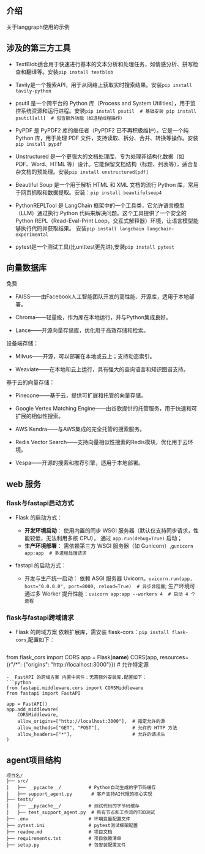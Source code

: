 ## 介绍

关于langgraph使用的示例

## 涉及的第三方工具

- TextBlob适合用于快速进行基本的文本分析和处理任务，如情感分析、拼写检查和翻译等。安装`pip install textblob`

- Tavily是一个搜索API，用于从网络上获取实时搜索结果。安装`pip install tavily-python`
  
- psutil 是一个跨平台的 Python 库（Process and System Utilities），用于监控系统资源和运行进程。安装`pip install psutil  # 基础安装
pip install psutil[all]  # 包含额外功能（如进程线程操作）`
  
- PyPDF 是 PyPDF2 库的继任者（PyPDF2 已不再积极维护）。它是一个纯 Python 库，用于处理 PDF 文件，支持读取、拆分、合并、转换等操作。安装`pip install pypdf`

- Unstructured 是一个更强大的文档处理库，专为处理非结构化数据（如 PDF、Word、HTML 等）设计。它能保留文档结构（标题、列表等），适合复杂文档的预处理。安装`pip install unstructured[pdf]`

- Beautiful Soup 是一个用于解析 HTML 和 XML 文档的流行 Python 库，常用于网页抓取和数据提取。安装：`pip install beautifulsoup4`

- PythonREPLTool 是 LangChain 框架中的一个工具类，它允许语言模型（LLM）通过执行 Python 代码来解决问题。这个工具提供了一个安全的 Python REPL（Read-Eval-Print Loop，交互式解释器）环境，让语言模型能够执行代码并获取结果。
安装`pip install langchain langchain-experimental`
  
- pytest是一个测试工具(比unittest更先进),安装`pip install pytest`
  
## 向量数据库

免费

- FAISS——由Facebook人工智能团队开发的高性能、开源库，适用于本地部署。
  
- Chroma——轻量级，作为库在本地运行，并与Python集成良好。
    
- Lance——开源向量存储库，优化用于高效存储和检索。

设备端存储：

- Milvus——开源，可以部署在本地或云上；支持动态索引。
  
- Weaviate——在本地和云上运行，具有强大的查询语言和知识图谱支持。

基于云的向量存储：

- Pinecone——基于云，提供可扩展和托管的向量存储。
  
- Google Vertex Matching Engine——由谷歌提供的托管服务，用于快速和可扩展的相似性搜索。
  
- AWS Kendra——与AWS集成的完全托管的搜索服务。
  
- Redis Vector Search——支持向量相似性搜索的Redis模块，优化用于云环境。
  
- Vespa——开源的搜索和推荐引擎，适用于本地部署。

## web 服务

### flask与fastapi启动方式

- Flask 的启动方式：
    - **开发环境启动**： 使用内置的同步 WSGI 服务器（默认仅支持同步请求，性能较低，无法利用多核 CPU），
      通过 `app.run(debug=True)` 启动；
    - **生产环境部署**： 需依赖第三方 WSGI 服务器（如 Gunicorn）,`gunicorn app:app  # 多进程处理请求`
    
- fastapi 的启动方式：
    - 开发与生产统一启动： 依赖 ASGI 服务器 Uvicorn。`uvicorn.run(app, host="0.0.0.0", port=8000, reload=True)  # 异步非阻塞`;
      生产环境可通过多 Worker 提升性能：`uvicorn app:app --workers 4  # 启动 4 个进程`
      
### flask与fastapi跨域请求
- Flask 的跨域方案 依赖扩展库，需安装 flask-cors：`pip install flask-cors`,配置如下：
  ```python
from flask_cors import CORS
app = Flask(__name__)
CORS(app, resources={r"/*": {"origins": "http://localhost:3000"}})  # 允许特定源
```
-  FastAPI 的跨域方案 内置中间件：无需额外安装库.配置如下：
```python
from fastapi.middleware.cors import CORSMiddleware
from fastapi import FastAPI

app = FastAPI()
app.add_middleware(
    CORSMiddleware,
    allow_origins=["http://localhost:3000"],  # 指定允许的源
    allow_methods=["GET", "POST"],            # 允许的 HTTP 方法
    allow_headers=["*"],                      # 允许的请求头
)
```

## agent项目结构

```text
项目名/
├── src/
│   ├── __pycache__/          # Python自动生成的字节码缓存
│   ├── support_agent.py       # 客户支持AI代理的核心实现
├── tests/
│   ├── __pycache__/          # 测试代码的字节码缓存
│   ├── test_support_agent.py  # 所有节点和工作流的TDD测试
├── .env                      # 环境变量配置文件
├── pytest.ini                # pytest测试框架配置
├── readme.md                 # 项目文档
├── requirements.txt          # 项目依赖清单
├── setup.py                  # 包安装配置文件
```
